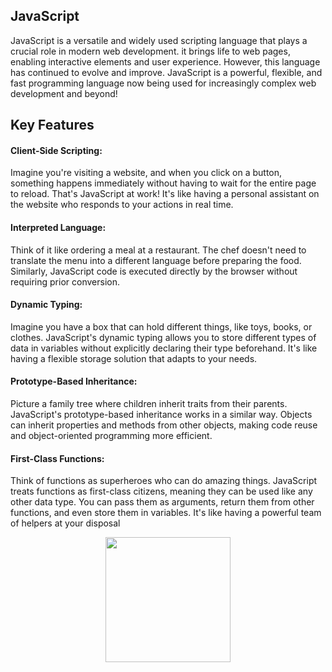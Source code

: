 <h2>JavaScript</h2>
<p>JavaScript is a versatile and widely used scripting language that plays a crucial role in modern web development. it brings life to web pages, enabling interactive elements and user experience. However, this language has continued to evolve and improve. JavaScript is a powerful, flexible, and fast programming language now being used for increasingly complex web development and beyond!</p>
<h2>Key Features</h2>
<h4>Client-Side Scripting:</h4>
<p>Imagine you're visiting a website, and when you click on a button, something happens immediately without having to wait for the entire page to reload. That's JavaScript at work! It's like having a personal assistant on the website who responds to your actions in real time.</p>
<h4>Interpreted Language:</h4>
<p>Think of it like ordering a meal at a restaurant. The chef doesn't need to translate the menu into a different language before preparing the food. Similarly, JavaScript code is executed directly by the browser without requiring prior conversion.</p>
<h4>Dynamic Typing:</h4>
<p>Imagine you have a box that can hold different things, like toys, books, or clothes. JavaScript's dynamic typing allows you to store different types of data in variables without explicitly declaring their type beforehand. It's like having a flexible storage solution that adapts to your needs.</p>
<h4>Prototype-Based Inheritance:</h4>
<p>Picture a family tree where children inherit traits from their parents. JavaScript's prototype-based inheritance works in a similar way. Objects can inherit properties and methods from other objects, making code reuse and object-oriented programming more efficient.</p>
<h4>First-Class Functions:</h4>
<p>Think of functions as superheroes who can do amazing things. JavaScript treats functions as first-class citizens, meaning they can be used like any other data type. You can pass them as arguments, return them from other functions, and even store them in variables. It's like having a powerful team of helpers at your disposal</p>
<div align="center">
  <img height="200" src="https://media.boingboing.net/wp-content/uploads/2015/11/testing.gif"  />
</div>

###
